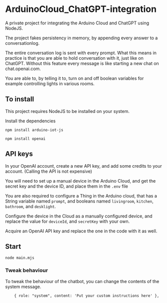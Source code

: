 # ArduinoCloud_ChatGPT-integration
A private project for integrating the Arduino Cloud and ChatGPT using NodeJS.

The project fakes persistency in memory, by appending every answer to a conversationlog. 

The entire conversation log is sent with every prompt. What this means in practice is that you are able to hold conversation with it, just like on ChatGPT. Without this feature every message is like starting a new chat on chat.openai.com.

You are able to, by telling it to, turn on and off boolean variables for example controlling lights in various rooms.

## To install

This project requires NodeJS to be installed on your system.

Install the dependencies
```
npm install arduino-iot-js
```

```
npm install openai
```
## API keys

In your OpenAI account, create a new API key, and add some credits to your account. (Calling the API is not expensive)

You will need to set up a manual device in the Arduino Cloud, and get the secret key and the device ID, and place them in the `.env` file 

You are also required to configure a Thing in the Arduino cloud, that has a String variable named `prompt`, and booleans named `livingroom`, `kitchen`, `bathroom`, and `desklight`.

Configure the device in the Cloud as a manually configured device, and replace the value for `deviceId`, and `secretKey` with your own. 

Acquire an OpenAI API key and replace the one in the code with it as well.


## Start 

```
node main.mjs
```
### Tweak behaviour
To tweak the behaviour of the chatbot, you can change the contents of the system message.

```
    { role: "system", content: 'Put your custom instructions here' },

```
 
